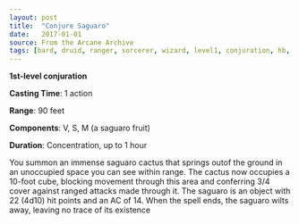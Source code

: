 ```yaml
---
layout: post
title:  "Conjure Saguaro"
date:   2017-01-01
source: From the Arcane Archive
tags: [bard, druid, ranger, sorcerer, wizard, level1, conjuration, hb, fan]
---
```


**1st-level conjuration**

**Casting Time**: 1 action

**Range**: 90 feet

**Components**: V, S, M (a saguaro fruit)

**Duration**: Concentration, up to 1 hour

You summon an immense saguaro cactus that springs outof the ground in an unoccupied space you can see within range. The cactus now occupies a 10-foot cube, blocking movement through this area and conferring 3/4 cover against ranged attacks made through it.
The saguaro is an object with 22 (4d10) hit points and an AC of 14. When the spell ends, the saguaro wilts away, leaving no trace of its existence
